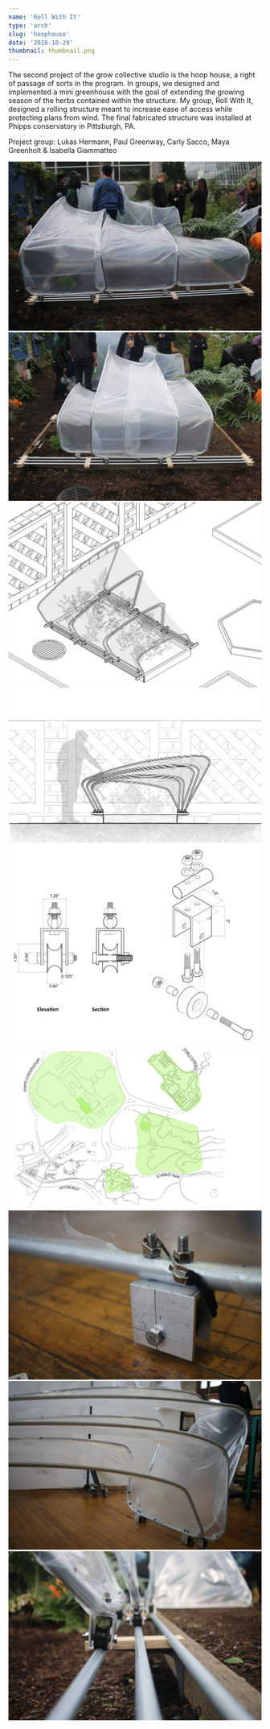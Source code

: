 ```yaml
---
name: 'Roll With It'
type: 'arch'
slug: 'hoophouse'
date: '2018-10-29'
thumbnail: thumbnail.png 
---
```


The second project of the grow collective studio is the hoop
house, a right of passage of sorts in the program. In groups,
we designed and implemented a mini greenhouse with the
goal of extending the growing season of the herbs contained
within the structure. My group, Roll With It, designed a
rolling structure meant to increase ease of access while
protecting plans from wind. The final fabricated structure was installed at Phipps conservatory in Pittsburgh, PA.
  
Project group: Lukas Hermann, Paul Greenway, Carly Sacco, Maya Greenholt & Isabella Giammatteo

![Install photo by Maya Greenholt](install1.jpg)
![Install photo by Maya Greenholt](install2.jpg)
![Axon diagram by Lukas Hermann & Paul Greenway](axon.jpg)
![Elevation diagram by Lukas Hermann & Paul Greenway](elevation.jpg)
![Carriage diagram by Carly Sacco](carriage.jpg)
![Context diagram by Maya Greenholt](context.jpg)
![Detail photo by Maya Greenholt](fabrication_detail_1.jpg)
![Detail photo by Maya Greenholt](fabrication_detail_2.jpg)
![Detail photo by Maya Greenholt](fabrication_detail_3.jpg)
